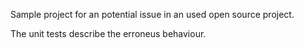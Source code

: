 Sample project for an potential issue in an used open source project.

The unit tests describe the erroneus behaviour.
